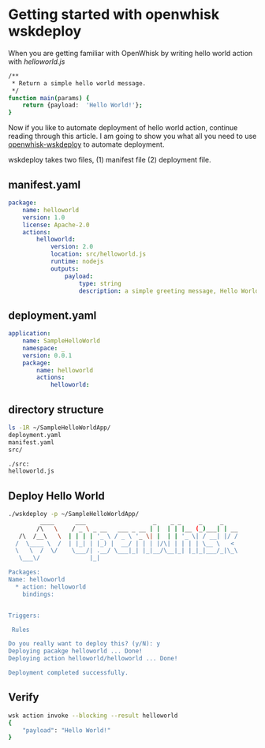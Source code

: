 # Getting started with openwhisk wskdeploy

When you are getting familiar with OpenWhisk by writing hello world action with *helloworld.js*

```bash
/**
 * Return a simple hello world message.
 */
function main(params) {
    return {payload:  'Hello World!'};
}
```

Now if you like to automate deployment of hello world action, continue reading through this article. I am going to show you what all you need to use [openwhisk-wskdeploy](https://github.com/openwhisk/openwhisk-wskdeploy) to automate deployment.

wskdeploy takes two files, (1) manifest file (2) deployment file.

## manifest.yaml

```yaml
package:
    name: helloworld
    version: 1.0
    license: Apache-2.0
    actions:
        helloworld:
            version: 2.0
            location: src/helloworld.js
            runtime: nodejs
            outputs:
                payload:
                    type: string
                    description: a simple greeting message, Hello World!
```

## deployment.yaml

```yaml
application:
    name: SampleHelloWorld
    namespace: _
    version: 0.0.1
    package:
        name: helloworld
        actions:
            helloworld:
```

## directory structure

```bash
ls -1R ~/SampleHelloWorldApp/
deployment.yaml
manifest.yaml
src/

./src:
helloworld.js
```

## Deploy Hello World

```bash
./wskdeploy -p ~/SampleHelloWorldApp/
         ____      ___                   _    _ _     _     _
        /\   \    / _ \ _ __   ___ _ __ | |  | | |__ (_)___| | __
   /\  /__\   \  | | | | '_ \ / _ \ '_ \| |  | | '_ \| / __| |/ /
  /  \____ \  /  | |_| | |_) |  __/ | | | |/\| | | | | \__ \   <
  \   \  /  \/    \___/| .__/ \___|_| |_|__/\__|_| |_|_|___/_|\_\
   \___\/              |_|

Packages:
Name: helloworld
  * action: helloworld
    bindings:


Triggers:

 Rules

Do you really want to deploy this? (y/N): y
Deploying pacakge helloworld ... Done!
Deploying action helloworld/helloworld ... Done!

Deployment completed successfully.
```

## Verify

```bash
wsk action invoke --blocking --result helloworld
{
    "payload": "Hello World!"
}
```

